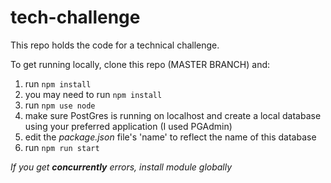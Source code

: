 # tech-challenge

This repo holds the code for a technical challenge. 

To get running locally, clone this repo (MASTER BRANCH) and: 
1. run ```npm install```
2. you may need to run ```npm install ```
2. run ```npm use node```
3. make sure PostGres is running on localhost and create a local database using your preferred application (I used PGAdmin) 
4. edit the *package.json* file's 'name' to reflect the name of this database
5. run ```npm run start```

*If you get **concurrently** errors, install module globally*